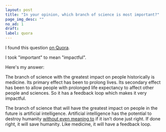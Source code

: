 ```yaml
---
layout: post
title: "In your opinion, which branch of science is most important?"
page_img_desc: ""
no_ad: 1
draft:
label: quora
---
```


I found this question <a href="https://www.quora.com/In-your-opinion-which-branch-of-science-is-most-important">on Quora</a>.

I took "important" to mean "impactful".

Here's my answer:

The branch of science with the greatest impact on people historically is medicine. Its primary effect has been to prolong lives. Its secondary effect has been to allow people with prolonged life expectancy to affect other people and sciences. So it has a feedback loop which makes it very impactful.

The branch of science that will have the greatest impact on people in the future is artificial intelligence. Artificial intelligence has the potential to destroy humanity <a href="https://wiki.lesswrong.com/wiki/Paperclip_maximizer">without even meaning to</a> if it isn’t done just right. If done right, it will save humanity. Like medicine, it will have a feedback loop.
